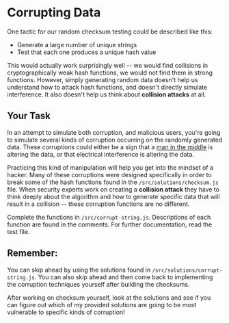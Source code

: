 # Corrupting Data

One tactic for our random checksum testing could be described like this:

* Generate a large number of unique strings
* Test that each one produces a unique hash value

This would actually work surprisingly well -- we would find collisions in cryptographically weak hash functions, we would not find them in strong functions. However, simply generating random data doesn't help us understand how to attack hash functions, and doesn't directly simulate interference. It also doesn't help us think about __collision attacks__ at all.

## Your Task

In an attempt to simulate both corruption, and malicious users, you're going to simulate several kinds of corruption occurring on the randomly generated data. These corruptions could either be a sign that a [man in the middle](https://en.wikipedia.org/wiki/Man-in-the-middle_attack) is altering the data, or that electrical interference is altering the data.

Practicing this kind of manipulation will help you get into the mindset of a hacker. Many of these corruptions were designed specifically in order to break some of the hash functions found in the `/src/solutions/checksum.js` file. When security experts work on creating a __collision attack__ they have to think deeply about the algorithm and how to generate specific data that will result in a collision -- these corruption functions are no different.

Complete the functions in `/src/corrupt-string.js`. Descriptions of each function are found in the comments. For further documentation, read the test file. 

## Remember:

You can skip ahead by using the solutions found in `/src/solutions/corrupt-string.js`. You can also skip ahead and then come back to implementing the corruption techniques yourself after building the checksums.

After working on checksum yourself, look at the solutions and see if you can figure out which of my provided solutions are going to be most vulnerable to specific kinds of corruption!
